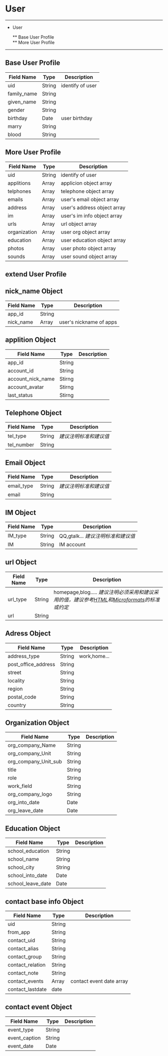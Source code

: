 # User #

-----

* User  

	** Base User Profile  
	** More User Profile  

-----  

## Base User Profile ##


Field Name   |   Type  |  Description
-------------|---------|--------------
uid|String|identify of user
family_name|String|
given_name|String|
gender|String|
birthday|Date|user birthday
marry|String|
blood|String|


## More User Profile ## 

Field Name | Type | Description  
-----------|------|-------------
uid|String|identify of user
applitions|Array|applicion object array
telphones|Array|telephone object array
emails|Array|user's email object array
address|Array|user's address object array
im|Array|user's im info object array
urls|Array|url object array
organization|Array|user org object array
education|Array|user education object array
photos|Array|user photo object array
sounds|Array|user sound object array

## extend User Profile ## 


## nick_name Object ##

Field Name | Type | Description  
-----------|------|-------------
app_id|String|
nick_name|Array|user's nickname of apps


## applition Object ##

Field Name | Type | Description  
-----------|------|-------------
app_id|String|
account_id|String|
account_nick_name|Stirng|
account_avatar|Stirng|
last_status|Stirng|


## Telephone Object ##

Field Name | Type | Description  
-----------|------|-------------
tel_type|String|  _建议注明标准和建议值_
tel_number|String|


## Email Object ##

Field Name | Type | Description  
-----------|------|-------------
email_type|String|  _建议注明标准和建议值_
email|String|


## IM Object ##

Field Name | Type | Description  
-----------|------|-------------
IM_type|String|QQ,gtalk...  _建议注明标准和建议值_
IM|String|IM account


## url Object ##

Field Name | Type | Description  
-----------|------|-------------
url_type|String|homepage,blog.....	_建议注明必须采用和建议采用的值，建议参考[HTML][html5-link-types]和[Microformats][microformats]的标准或约定_
url|String|


## Adress Object ##

Field Name | Type | Description  
-----------|------|-------------
address_type|String|work,home...
post_office_address|String| 
street|String|
locality|String|
region|String|
postal_code|String|
country|String|


## Organization Object ##

Field Name | Type | Description  
-----------|------|-------------
org_company_Name|String|
org_company_Unit|String| 
org_company_Unit_sub|String|
title|String|
role|String|
work_field|String|
org_company_logo|String|
org_into_date|Date|
org_leave_date|Date|



## Education Object ##

Field Name | Type | Description  
-----------|------|-------------
school_education|String|
school_name|String|
school_city|String| 
school_into_date|Date|
school_leave_date|Date|



## contact base info Object ##

Field Name | Type | Description  
-----------|------|-------------
uid|String|
from_app|String|
contact_uid|String|
contact_alias|String|
contact_group|String|
contact_relation|String|
contact_note|String|
contact_events|Array|contact event date array
contact_lastdate|date|



## contact event Object ##

Field Name | Type | Description  
-----------|------|-------------
event_type|String|
event_caption|String|
event_date|Date|

[html5-link-types]: http://www.whatwg.org/specs/web-apps/current-work/#linkTypes
[microformats]: http://microformats.org/wiki/existing-rel-values 
